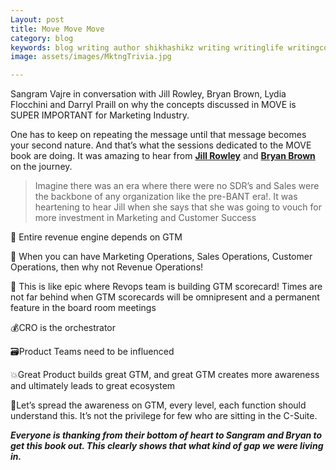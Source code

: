 ```yaml
---
Layout: post
title: Move Move Move
category: blog
keywords: blog writing author shikhashikz writing writinglife writingcommunity dailyblogpost dailyblogpostchallenge marketing abm
image: assets/images/MktngTrivia.jpg

---
```

Sangram Vajre in conversation with Jill Rowley, Bryan Brown, Lydia Flocchini and Darryl Praill on why the concepts discussed in MOVE is SUPER IMPORTANT for Marketing Industry.

One has to keep on repeating the message until that message becomes your second nature. And that’s what the sessions dedicated to the MOVE book are doing. It was amazing to hear from **[Jill Rowley](https://www.linkedin.com/in/jillrowley/)** and **[Bryan Brown](https://www.linkedin.com/in/getvision/)** on the journey. 

>Imagine there was an era where there were no SDR’s and Sales were the backbone of any organization like the pre-BANT era!. It was heartening to hear Jill when she says that she was going to vouch for more investment in Marketing and Customer Success


🚒 Entire revenue engine depends on GTM

💸 When you can have Marketing Operations, Sales Operations, Customer Operations, then why not Revenue Operations!

🎼 This is like epic where Revops team is building GTM scorecard! Times are not far behind when GTM scorecards will be omnipresent and a permanent feature in the board room meetings

💰CRO is the orchestrator

🗃️Product Teams need to be influenced

💥Great Product builds great GTM, and great GTM creates more awareness and ultimately leads to great ecosystem

🔦Let’s spread the awareness on GTM, every level, each function should understand this. It’s not the privilege for few who are sitting in the C-Suite.

***Everyone is thanking from their bottom of heart to Sangram and Bryan to get this book out. This clearly shows that what kind of gap we were living in.***
